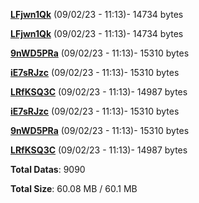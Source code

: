 [**LFjwn1Qk**](/data/LFjwn1Qk.txt) (09/02/23 - 11:13)- 14734 bytes

[**LFjwn1Qk**](/data/LFjwn1Qk.txt) (09/02/23 - 11:13)- 14734 bytes

[**9nWD5PRa**](/data/9nWD5PRa.txt) (09/02/23 - 11:13)- 15310 bytes

[**iE7sRJzc**](/data/iE7sRJzc.txt) (09/02/23 - 11:13)- 15310 bytes

[**LRfKSQ3C**](/data/LRfKSQ3C.txt) (09/02/23 - 11:13)- 14987 bytes

[**iE7sRJzc**](/data/iE7sRJzc.txt) (09/02/23 - 11:13)- 15310 bytes

[**9nWD5PRa**](/data/9nWD5PRa.txt) (09/02/23 - 11:13)- 15310 bytes

[**LRfKSQ3C**](/data/LRfKSQ3C.txt) (09/02/23 - 11:13)- 14987 bytes

**Total Datas**: 9090

**Total Size**: 60.08 MB / 60.1 MB